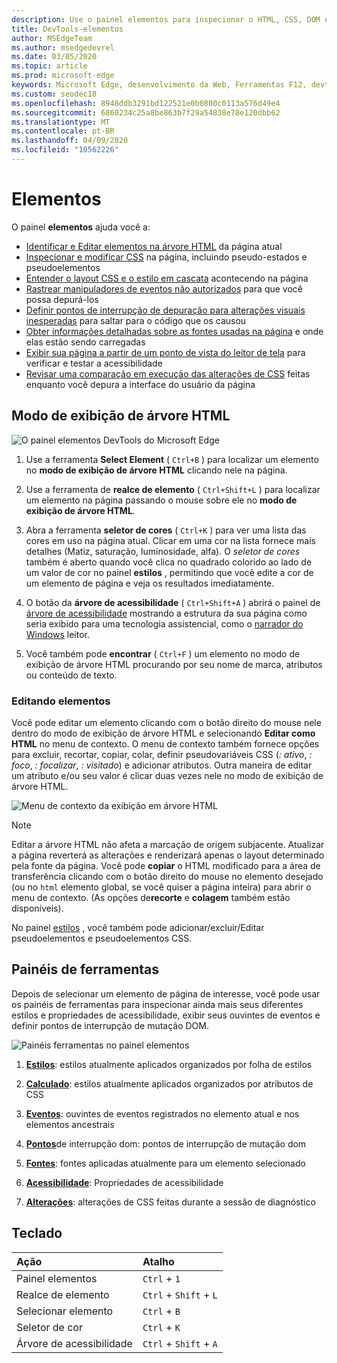 ```yaml
---
description: Use o painel elementos para inspecionar o HTML, CSS, DOM e acessibilidade da página.
title: DevTools-elementos
author: MSEdgeTeam
ms.author: msedgedevrel
ms.date: 03/05/2020
ms.topic: article
ms.prod: microsoft-edge
keywords: Microsoft Edge, desenvolvimento da Web, Ferramentas F12, devtools, elementos, HTML, CSS, pontos de interrupção do dom, eventos, acessibilidade
ms.custom: seodec18
ms.openlocfilehash: 8948ddb3291bd122521e0b0800c0113a576d49e4
ms.sourcegitcommit: 6860234c25a8be863b7f29a54838e78e120dbb62
ms.translationtype: MT
ms.contentlocale: pt-BR
ms.lasthandoff: 04/09/2020
ms.locfileid: "10562226"
---
```

# Elementos

O painel **elementos** ajuda você a:

* [Identificar e Editar elementos na árvore HTML](#html-tree-view) da página atual
* [Inspecionar e modificar CSS](./elements/styles.md) na página, incluindo pseudo-estados e pseudoelementos
* [Entender o layout CSS e o estilo em cascata](./elements/computed.md) acontecendo na página
* [Rastrear manipuladores de eventos não autorizados](./elements/events.md) para que você possa depurá-los
* [Definir pontos de interrupção de depuração para alterações visuais inesperadas](./elements/dom-breakpoints.md) para saltar para o código que os causou
* [Obter informações detalhadas sobre as fontes usadas na página](./elements/fonts.md) e onde elas estão sendo carregadas
* [Exibir sua página a partir de um ponto de vista do leitor de tela](./elements/accessibility.md) para verificar e testar a acessibilidade 
* [Revisar uma comparação em execução das alterações de CSS](./elements/changes.md) feitas enquanto você depura a interface do usuário da página

## Modo de exibição de árvore HTML

![O painel elementos DevTools do Microsoft Edge](./media/elements.png)

1. Use a ferramenta **Select Element** ( `Ctrl+B` ) para localizar um elemento no **modo de exibição de árvore HTML** clicando nele na página.

2. Use a ferramenta de **realce de elemento** ( `Ctrl+Shift+L` ) para localizar um elemento na página passando o mouse sobre ele no **modo de exibição de árvore HTML**.

3. Abra a ferramenta **seletor de cores** ( `Ctrl+K` ) para ver uma lista das cores em uso na página atual. Clicar em uma cor na lista fornece mais detalhes (Matiz, saturação, luminosidade, alfa). O *seletor de cores* também é aberto quando você clica no quadrado colorido ao lado de um valor de cor no painel **estilos** , permitindo que você edite a cor de um elemento de página e veja os resultados imediatamente.

4. O botão da **árvore de acessibilidade** ( `Ctrl+Shift+A` ) abrirá o painel de [árvore de acessibilidade](./elements/accessibility.md) mostrando a estrutura da sua página como seria exibido para uma tecnologia assistencial, como o [narrador do Windows](https://support.microsoft.com/help/22798/windows-10-narrator-get-started) leitor.

5. Você também pode **encontrar** ( `Ctrl+F` ) um elemento no modo de exibição de árvore HTML procurando por seu nome de marca, atributos ou conteúdo de texto.

### Editando elementos

Você pode editar um elemento clicando com o botão direito do mouse nele dentro do modo de exibição de árvore HTML e selecionando **Editar como HTML** no menu de contexto. O menu de contexto também fornece opções para excluir, recortar, copiar, colar, definir pseudovariáveis CSS (*: ativo*, *: foco*, *: focalizar*, *: visitado*) e adicionar atributos. Outra maneira de editar um atributo e/ou seu valor é clicar duas vezes nele no modo de exibição de árvore HTML.

![Menu de contexto da exibição em árvore HTML](./media/elements_html_tree_context.png)

> [!NOTE]
> Editar a árvore HTML não afeta a marcação de origem subjacente. Atualizar a página reverterá as alterações e renderizará apenas o layout determinado pela fonte da página. Você pode **copiar** o HTML modificado para a área de transferência clicando com o botão direito do mouse no elemento desejado (ou no `html` elemento global, se você quiser a página inteira) para abrir o menu de contexto. (As opções de**recorte** e **colagem** também estão disponíveis).

No painel [estilos](./elements/styles.md) , você também pode adicionar/excluir/Editar pseudoelementos e pseudoelementos CSS.

## Painéis de ferramentas

Depois de selecionar um elemento de página de interesse, você pode usar os painéis de ferramentas para inspecionar ainda mais seus diferentes estilos e propriedades de acessibilidade, exibir seus ouvintes de eventos e definir pontos de interrupção de mutação DOM.

![Painéis ferramentas no painel elementos](./media/elements_toolpanes.png)

1. [**Estilos**](./elements/styles.md): estilos atualmente aplicados organizados por folha de estilos

2. [**Calculado**](./elements/computed.md): estilos atualmente aplicados organizados por atributos de CSS

3. [**Eventos**](./elements/events.md): ouvintes de eventos registrados no elemento atual e nos elementos ancestrais

4. [**Pontos**](./elements/dom-breakpoints.md)de interrupção dom: pontos de interrupção de mutação dom 

5. [**Fontes**](./elements/fonts.md): fontes aplicadas atualmente para um elemento selecionado

6. [**Acessibilidade**](./elements/accessibility.md): Propriedades de acessibilidade

7. [**Alterações**](./elements/changes.md): alterações de CSS feitas durante a sessão de diagnóstico  

## Teclado

| Ação               | Atalho               |
|:---------------------|:-----------------------|
| Painel elementos       | `Ctrl` + `1`           |
| Realce de elemento | `Ctrl` + `Shift` + `L` |
| Selecionar elemento       | `Ctrl` + `B`           |
| Seletor de cor         | `Ctrl` + `K`           |
| Árvore de acessibilidade   | `Ctrl` + `Shift` + `A` |

